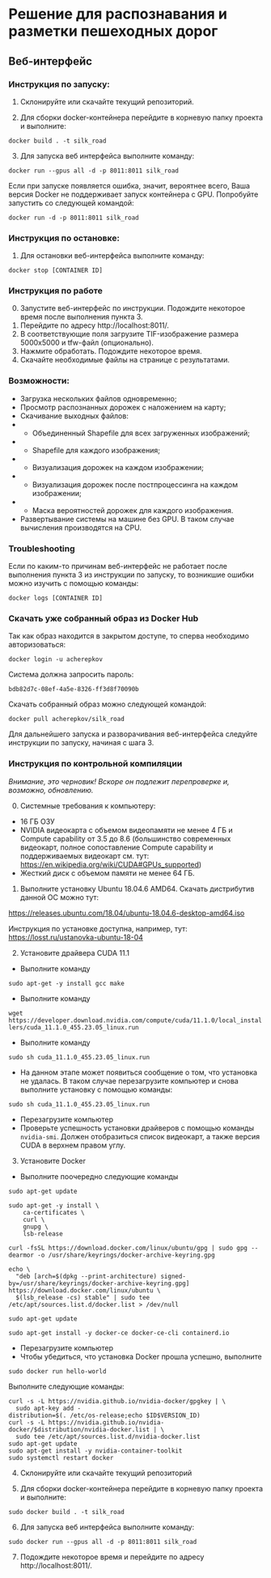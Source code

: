 # Решение для распознавания и разметки пешеходных дорог
## Веб-интерфейс
### Инструкция по запуску:
1. Склонируйте или скачайте текущий репозиторий.

2. Для сборки docker-контейнера перейдите в корневую папку проекта и выполните:

`docker build . -t silk_road`

3. Для запуска веб интерфейса выполните команду:

`docker run --gpus all -d -p 8011:8011 silk_road`

Если при запуске появляется ошибка, значит, вероятнее всего, Ваша версия Docker не поддерживает запуск контейнера с GPU. Попробуйте запустить со следующей командой:

`docker run -d -p 8011:8011 silk_road`

### Инструкция по остановке:
1. Для остановки веб-интерфейса выполните команду:

`docker stop [CONTAINER ID]`

### Инструкция по работе
0. Запустите веб-интерфейс по инструкции. Подождите некоторое время после выполнения пункта 3.
1. Перейдите по адресу http://localhost:8011/.
2. В соответствующие поля загрузите TIF-изображение размера 5000x5000 и tfw-файл (опционально).
3. Нажмите обработать. Подождите некоторое время.
4. Скачайте необходимые файлы на странице с результатами.

### Возможности:
* Загрузка нескольких файлов одновременно;
* Просмотр распознанных дорожек с наложением на карту;
* Скачивание выходных файлов:
* * Объединенный Shapefile для всех загруженных изображений;
* * Shapefile для каждого изображения;
* * Визуализация дорожек на каждом изображении;
* * Визуализация дорожек после постпроцессинга на каждом изображении;
* * Маска вероятностей дорожек для каждого изображения.
* Развертывание системы на машине без GPU. В таком случае вычисления производятся на CPU.

### Troubleshooting
Если по каким-то причинам веб-интерфейс не работает после выполнения пункта 3 из инструкции по запуску, то возникшие ошибки можно изучить с помощью команды:

`docker logs [CONTAINER ID]`

### Скачать уже собранный образ из Docker Hub
Так как образ находится в закрытом доступе, то сперва необходимо авторизоваться:

`docker login -u acherepkov`

Система должна запросить пароль:

`bdb82d7c-08ef-4a5e-8326-ff3d8f70090b`

Скачать собранный образ можно следующей командой:

`docker pull acherepkov/silk_road`

Для дальнейшего запуска и разворачивания веб-интерфейса следуйте инструкции по запуску, начиная с шага 3.

### Инструкция по контрольной компиляции
*Внимание, это черновик! Вскоре он подлежит перепроверке и, возможно, обновлению.*

0. Системные требования к компьютеру:
* 16 ГБ ОЗУ
* NVIDIA видеокарта с объемом видеопамяти не менее 4 ГБ и Compute capability от 3.5 до 8.6  (большинство современных видеокарт, полное сопоставление Compute capability и поддерживаемых видеокарт см. тут: https://en.wikipedia.org/wiki/CUDA#GPUs_supported)
* Жесткий диск с объемом памяти не менее 64 ГБ.

1. Выполните установку Ubuntu 18.04.6 AMD64. Скачать дистрибутив данной ОС можно тут: 

https://releases.ubuntu.com/18.04/ubuntu-18.04.6-desktop-amd64.iso

Инструкция по установке доступна, например, тут: https://losst.ru/ustanovka-ubuntu-18-04

2. Установите драйвера CUDA 11.1
* Выполните команду

`sudo apt-get -y install gcc make`

* Выполните команду

`wget https://developer.download.nvidia.com/compute/cuda/11.1.0/local_installers/cuda_11.1.0_455.23.05_linux.run`

* Выполните команду

`sudo sh cuda_11.1.0_455.23.05_linux.run`

* На данном этапе может появиться сообщение о том, что установка не удалась. В таком случае перезагрузите компьютер и снова выполните установку с помощью команды:

`sudo sh cuda_11.1.0_455.23.05_linux.run`

* Перезагрузите компьютер
* Проверьте успешность установки драйверов с помощью команды `nvidia-smi`. Должен отобразиться список видеокарт, а также версия CUDA в верхнем правом углу.

3. Установите Docker
* Выполните поочередно следующие команды
```
sudo apt-get update
```
```
sudo apt-get -y install \
    ca-certificates \
    curl \
    gnupg \
    lsb-release
```
```
curl -fsSL https://download.docker.com/linux/ubuntu/gpg | sudo gpg --dearmor -o /usr/share/keyrings/docker-archive-keyring.gpg
```
```
echo \
  "deb [arch=$(dpkg --print-architecture) signed-by=/usr/share/keyrings/docker-archive-keyring.gpg] https://download.docker.com/linux/ubuntu \
  $(lsb_release -cs) stable" | sudo tee /etc/apt/sources.list.d/docker.list > /dev/null
```
```
sudo apt-get update
```
```
sudo apt-get install -y docker-ce docker-ce-cli containerd.io
```
* Перезагрузите компьютер
* Чтобы убедиться, что установка Docker прошла успешно, выполните
```
sudo docker run hello-world
```
Выполните следующие команды:
```
curl -s -L https://nvidia.github.io/nvidia-docker/gpgkey | \
  sudo apt-key add -
distribution=$(. /etc/os-release;echo $ID$VERSION_ID)
curl -s -L https://nvidia.github.io/nvidia-docker/$distribution/nvidia-docker.list | \
  sudo tee /etc/apt/sources.list.d/nvidia-docker.list
sudo apt-get update
sudo apt-get install -y nvidia-container-toolkit
sudo systemctl restart docker
```
4. Склонируйте или скачайте текущий репозиторий

5. Для сборки docker-контейнера перейдите в корневую папку проекта и выполните:

`sudo docker build . -t silk_road`

6. Для запуска веб интерфейса выполните команду:

`sudo docker run --gpus all -d -p 8011:8011 silk_road`

7. Подождите некоторое время и перейдите по адресу http://localhost:8011/.
